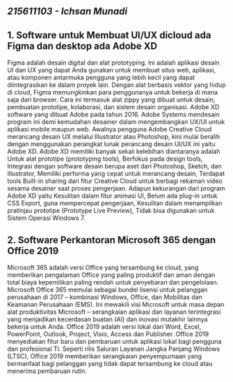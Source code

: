 ## _215611103 - Ichsan Munadi_

## 1. Software untuk Membuat UI/UX dicloud ada Figma dan desktop ada Adobe XD
Figma adalah desain digital dan alat prototyping. Ini adalah aplikasi desain UI dan UX yang dapat Anda gunakan untuk membuat situs web, aplikasi, atau komponen antarmuka pengguna yang lebih kecil yang dapat diintegrasikan ke dalam proyek lain. Dengan alat berbasis vektor yang hidup di cloud, Figma memungkinkan para penggunanya untuk bekerja di mana saja dari browser. Cara ini termasuk alat zippy yang dibuat untuk desain, pembuatan prototipe, kolaborasi, dan sistem desain organisasi.
Adobe XD software yang dibuat Adobe pada tahun 2016. Adobe Systems mendesain program ini demi kemudahan desainer dalam mengembangkan UX/UI untuk aplikasi mobile maupun web. Awalnya pengguna Adobe Creative Cloud merancang desain UX melalui Illustrator atau Photoshop, kini mulai beralih dengan menggunakan perangkat lunak perancang desain UI/UX ini yaitu Adobe XD. Adobe XD memiliki banyak sekali kelebihan diantaranya adalah  Untuk alat prototipe (prototyping tools), Berfokus pada design tools, Integrasi dengan software desain berupa aset dari Photoshop, Sketch, dan Illustrator, Memiliki performa yang cepat untuk merancang desain, Terdapat tools Built-in sharing dari fitur Creative Cloud untuk berbagi rekaman video sesama desainer saat proses pengerjaan. Adapun kekurangan dari program Adobe XD yaitu Kesulitan dalam fitur animasi UI, Belum ada plug-in untuk CSS Export, guna mempercepat pengerjaan, Kesulitan dalam menampilkan pratinjau prototipe (Prototype Live Preview), Tidak bisa digunakan untuk Sistem Operasi Windows 7.


## 2. Software Perkantoran Microsoft 365 dengan Office 2019
Microsoft 365 adalah versi Office yang tersambung ke cloud, yang memberikan pengalaman Office yang paling produktif dan aman dengan total biaya kepemilikan paling rendah untuk penyebaran dan pengelolaan. Microsoft Office 365 memulai sebagai bundel lisensi untuk pelanggan perusahaan di 2017 – kombinasi Windows, Office, dan Mobilitas dan Keamanan Perusahaan (EMS). Ini mewakili visi Microsoft untuk masa depan alat produktivitas Microsoft – serangkaian aplikasi dan layanan terintegrasi yang menjadikan kecerdasan buatan (AI) dan inovasi mutakhir lainnya bekerja untuk Anda.
Office 2019 adalah versi lokal dari Word, Excel, PowerPoint, Outlook, Project, Visio, Access dan Publisher. Office 2019 menyediakan fitur baru dan pembaruan untuk aplikasi lokal bagi pengguna dan profesional TI. Seperti rilis Saluran Layanan Jangka Panjang Windows (LTSC), Office 2019 memberikan serangkaian penyempurnaan yang bermanfaat bagi pelanggan yang tidak dapat tersambung ke cloud atau menerima pembaruan rutin.
